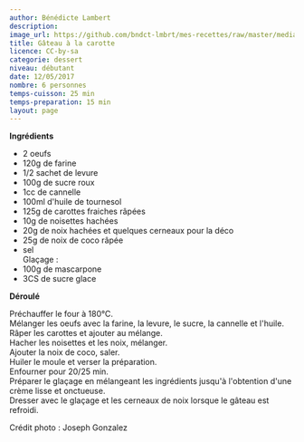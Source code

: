 ```yaml
---
author: Bénédicte Lambert
description: 
image_url: https://github.com/bndct-lmbrt/mes-recettes/raw/master/medias/gateau-carottes.jpg
title: Gâteau à la carotte
licence: CC-by-sa
categorie: dessert
niveau: débutant
date: 12/05/2017
nombre: 6 personnes
temps-cuisson: 25 min
temps-preparation: 15 min
layout: page
---
```



**Ingrédients**  

* 2 oeufs
* 120g de farine
* 1/2 sachet de levure
* 100g de sucre roux
* 1cc de cannelle
* 100ml d'huile de tournesol
* 125g de carottes fraiches râpées
* 10g de noisettes hachées
* 20g de noix hachées et quelques cerneaux pour la déco
* 25g de noix de coco râpée
* sel  
Glaçage :
* 100g de mascarpone
* 3CS de sucre glace

**Déroulé**  

Préchauffer le four à 180°C.  
Mélanger les oeufs avec la farine, la levure, le sucre, la cannelle et l'huile.  
Râper les carottes et ajouter au mélange.  
Hacher les noisettes et les noix, mélanger.  
Ajouter la noix de coco, saler.  
Huiler le moule et verser la préparation.  
Enfourner pour 20/25 min.  
Préparer le glaçage en mélangeant les ingrédients jusqu'à l'obtention d'une crème lisse et onctueuse.  
Dresser avec le glaçage et les cerneaux de noix lorsque le gâteau est refroidi.  


Crédit photo : Joseph Gonzalez

